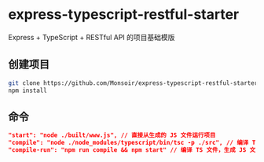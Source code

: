 # express-typescript-restful-starter

Express + TypeScript + RESTful API 的项目基础模版

## 创建项目

```sh
git clone https://github.com/Monsoir/express-typescript-restful-starter.git <project name>
npm install
```

## 命令

```json
"start": "node ./built/www.js", // 直接从生成的 JS 文件运行项目
"compile": "node ./node_modules/typescript/bin/tsc -p ./src", // 编译 TS 文件生成 JS
"compile-run": "npm run compile && npm start" // 编译 TS 文件，生成 JS 文件后，运行项目
```

